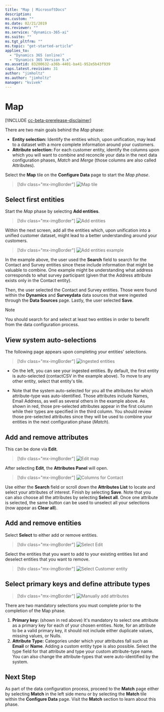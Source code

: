 ```yaml
---
title: "Map | MicrosoftDocs"
description: 
ms.custom: ""
ms.date: 02/21/2019
ms.reviewer: ""
ms.service: "dynamics-365-ai"
ms.suite: ""
ms.tgt_pltfrm: ""
ms.topic: "get-started-article"
applies_to: 
  - "Dynamics 365 (online)"
  - "Dynamics 365 Version 9.x"
ms.assetid: 83200632-a36b-4401-ba41-952e5b43f939
caps.latest.revision: 31
author: "jimholtz"
ms.author: "jimholtz"
manager: "kvivek"
---
```

# Map

[!INCLUDE [cc-beta-prerelease-disclaimer](../includes/cc-beta-prerelease-disclaimer.md)]

There are two main goals behind the *Map* phase:

- **Entity selection:** Identify the entities which, upon unification, may lead to a dataset with a more complete information around your customers.
- **Attribute selection:** For each customer entity, identify the columns upon which you will want to combine and reconcile your data in the next data configuration phases, *Match* and *Merge* (those columns are also called Attributes).

Select the **Map** tile on the **Configure Data** page to start the *Map phase*.

> [!div class="mx-imgBorder"] 
> ![](media/data-manager-configure-map.png "Map tile")

## Select first entities

Start the *Map* phase by selecting **Add entities**.

> [!div class="mx-imgBorder"] 
> ![](media/data-manager-configure-map-add-entities.png "Add entities")

Within the next screen, add all the entities which, upon unification into a unified customer dataset, might lead to a better understanding around your customers.

> [!div class="mx-imgBorder"] 
> ![](media/data-manager-configure-map-add-entities-example.png "Add entities example")

In the example above, the user used the **Search** field to search for the Contact and Survey entities since these include information that might be valuable to combine. One example might be understanding what address corresponds to what survey participant (given that the Address attribute exists only in the Contact entity). 

Then, the user selected the Contact and Survey entities. Those were found within the **Dynamics** and **Surveydata** data sources that were ingested through the **Data Sources** page. Lastly, the user selected **Save**.

> [!NOTE] 
> You should search for and select at least two entities in order to benefit from the data configuration process.

## View system auto-selections

The following page appears upon completing your entities' selections.

> [!div class="mx-imgBorder"] 
> ![](media/data-manager-configure-map-ingested-entities.png "Ingested entities")

- On the left, you can see your ingested entities. By default, the first entity is auto-selected (contactCSV in the example above). To move to any other entity, select that entity's tile. 

- Note that the system auto-selected for you all the attributes for which attribute-type was auto-identified. Those attributes include Names, Email Address, as well as several others in the example above. As shown in red, those pre-selected attributes appear in the first column while their types are specified in the third column. You should review those pre-selected attributes since they will be used to combine your entities in the next configuration phase (*Match*). 

## Add and remove attributes

This can be done via **Edit**.

> [!div class="mx-imgBorder"] 
> ![](media/configure-data-map-edit.png "Edit map")

After selecting **Edit**, the **Attributes Panel** will open.

> [!div class="mx-imgBorder"] 
> ![](media/configure-data-map-contact-attributes.png "Columns for Contact")

Use either the **Search** field or scroll down the **Attributes List** to locate and select your attributes of interest. Finish by selecting **Save**. Note that you can also choose all the attributes by selecting **Select all**. Once one attribute is selected, the same button can be used to unselect all your selections (now appear as **Clear all**).

## Add and remove entities

Select **Select** to either add or remove entities.

> [!div class="mx-imgBorder"] 
> ![](media/data-manager-configure-map-edit.png "Select Edit")

Select the entities that you want to add to your existing entities list and deselect entities that you want to remove.

> [!div class="mx-imgBorder"] 
> ![](media/data-manager-configure-map-edit-customer-entity.png "Select Customer entity")

## Select primary keys and define attribute types

> [!div class="mx-imgBorder"] 
> ![](media/data-manager-configure-map-add-attributes.png "Manually add attributes")

There are two mandatory selections you must complete prior to the completion of the Map phase.

1. **Primary key:** (shown in red above) It's mandatory to select one attribute as a primary key for each of your chosen entities. Note, for an attribute to be a valid primary key, it should not include either duplicate values, missing values, or Nulls. 
2. **Attribute Type:** Categories under which your attributes fall such as **Email** or **Name**. Adding a custom entity type is also possible. Select the type field for that attribute and type your custom attribute-type name. You can also change the attribute-types that were auto-identified by the system.  

## Next Step

As part of the data configuration process, proceed to the **Match** page either by selecting **Match** in the left side menu or by selecting the **Match** tile within the **Configure Data** page. Visit the **Match** section to learn about this phase.
